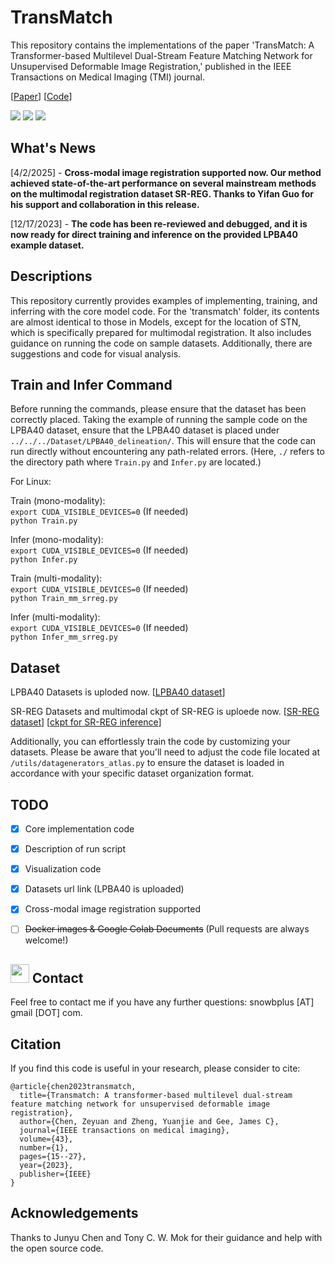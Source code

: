 # TransMatch
This repository contains the implementations of the paper 'TransMatch: A Transformer-based Multilevel Dual-Stream Feature Matching Network for Unsupervised Deformable Image Registration,' published in the IEEE Transactions on Medical Imaging (TMI) journal. 

[[Paper](https://ieeexplore.ieee.org/abstract/document/10158729/)] [[Code](https://github.com/tzayuan/TransMatch_TMI)]

<a href="https://www.python.org/"><img src="https://img.shields.io/badge/Python-3.8-ff69b4.svg" /></a>
<a href= "https://pytorch.org/"> <img src="https://img.shields.io/badge/PyTorch-2.1-2BAF2B.svg" /></a>
<a href="https://opensource.org/licenses/MIT"><img src="https://img.shields.io/badge/License-MIT-yellow.svg"></a>

## What's News
[4/2/2025] - **Cross-modal image registration supported now. Our method achieved state-of-the-art performance on several mainstream methods on the multimodal registration dataset SR-REG. Thanks to Yifan Guo for his support and collaboration in this release.**

[12/17/2023] - **The code has been re-reviewed and debugged, and it is now ready for direct training and inference on the provided LPBA40 example dataset.**
        
## Descriptions
This repository currently provides examples of implementing, training, and inferring with the core model code. For the 'transmatch' folder, its contents are almost identical to those in Models, except for the location of STN, which is specifically prepared for multimodal registration. It also includes guidance on running the code on sample datasets. Additionally, there are suggestions and code for visual analysis.

## Train and Infer Command
Before running the commands, please ensure that the dataset has been correctly placed. Taking the example of running the sample code on the LPBA40 dataset, ensure that the LPBA40 dataset is placed under ```../../../Dataset/LPBA40_delineation/```. This will ensure that the code can run directly without encountering any path-related errors. (Here, ```./``` refers to the directory path where ```Train.py``` and ```Infer.py``` are located.)

For Linux:

Train (mono-modality):  
```export CUDA_VISIBLE_DEVICES=0``` (If needed)  
```python Train.py```

Infer (mono-modality):  
```export CUDA_VISIBLE_DEVICES=0``` (If needed)  
```python Infer.py```

Train (multi-modality):  
```export CUDA_VISIBLE_DEVICES=0``` (If needed)  
```python Train_mm_srreg.py```

Infer (multi-modality):  
```export CUDA_VISIBLE_DEVICES=0``` (If needed)  
```python Infer_mm_srreg.py```

## Dataset
LPBA40 Datasets is uploded now.  [[LPBA40 dataset](https://drive.google.com/file/d/1mRmJpk06guietL3tUxpJjPYzEoJ0GLtm/view?usp=sharing)]

SR-REG Datasets and multimodal ckpt of SR-REG is uploede now. [[SR-REG dataset](https://drive.google.com/file/d/1YP0IOy3vthsC-QbDB4mbDPzJmyQ-ZsB4/view?usp=sharing)]  [[ckpt for SR-REG inference](https://drive.google.com/file/d/1Yrb3Ja5AkMQ0Ic14C6Tuzx2lZ5RvosSp/view?usp=sharing)]

Additionally, you can effortlessly train the code by customizing your datasets. Please be aware that you'll need to adjust the code file located at ```/utils/datagenerators_atlas.py``` to ensure the dataset is loaded in accordance with your specific dataset organization format.

## TODO
- [x] Core implementation code
- [x] Description of run script
- [x] Visualization code
- [x] Datasets url link (LPBA40 is uploaded)
- [x] Cross-modal image registration supported
- [ ] ~~Docker images & Google Colab Documents~~ (Pull requests are always welcome!)



## <img src="https://raw.githubusercontent.com/iampavangandhi/iampavangandhi/master/gifs/Hi.gif" width="30"> Contact
Feel free to contact me if you have any further questions: snowbplus [AT] gmail [DOT] com.

## Citation
If you find this code is useful in your research, please consider to cite:
```
@article{chen2023transmatch,
  title={Transmatch: A transformer-based multilevel dual-stream feature matching network for unsupervised deformable image registration},
  author={Chen, Zeyuan and Zheng, Yuanjie and Gee, James C},
  journal={IEEE transactions on medical imaging},
  volume={43},
  number={1},
  pages={15--27},
  year={2023},
  publisher={IEEE}
}
```

## Acknowledgements
Thanks to Junyu Chen and Tony C. W. Mok for their guidance and help with the open source code.

